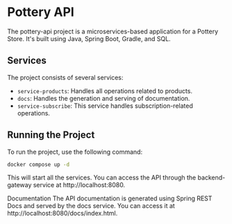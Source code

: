 # Pottery API

The pottery-api project is a microservices-based application for a Pottery Store. It's built using Java, Spring Boot, Gradle, and SQL.

## Services

The project consists of several services:

- `service-products`: Handles all operations related to products.
- `docs`: Handles the generation and serving of documentation.
- `service-subscribe`: This service handles subscription-related operations.

## Running the Project

To run the project, use the following command:

```bash
docker compose up -d
```
This will start all the services. You can access the API through the backend-gateway service at http://localhost:8080.  

Documentation
The API documentation is generated using Spring REST Docs and served by the docs service. You can access it at http://localhost:8080/docs/index.html.
